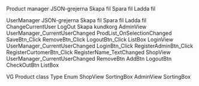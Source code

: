 Product manager
	JSON-grejerna
		Skapa fil
		Spara fil
		Ladda fil
	
UserManager
	JSON-grejerna
		Skapa fil
		Spara fil
		Ladda fil
	ChangeCurrentUser
	LogOut
	Skapa kundkorg
AdminView
	UserManager_CurrentUserChanged
	ProdList_OnSelectionChanged
	SaveBtn_Click
	RemoveBtn_Click
	LogoutBtn_Click
	ListBox
LoginView
	UserManager_CurrentUserChanged
	LoginBtn_Click
	RegisterAdminBtn_Click
	RegisterCurtomerBtn_Click
	RegisterName_TextChanged
ShopView
	UserManager_CurrentUserChanged
	RemoveBtn
	AddBtn
	LogoutBtn
	CheckOutBtn
	ListBox

VG
	Product class
		Type Enum
	ShopView
		SortingBox
	AdminView
		SortingBox
## 